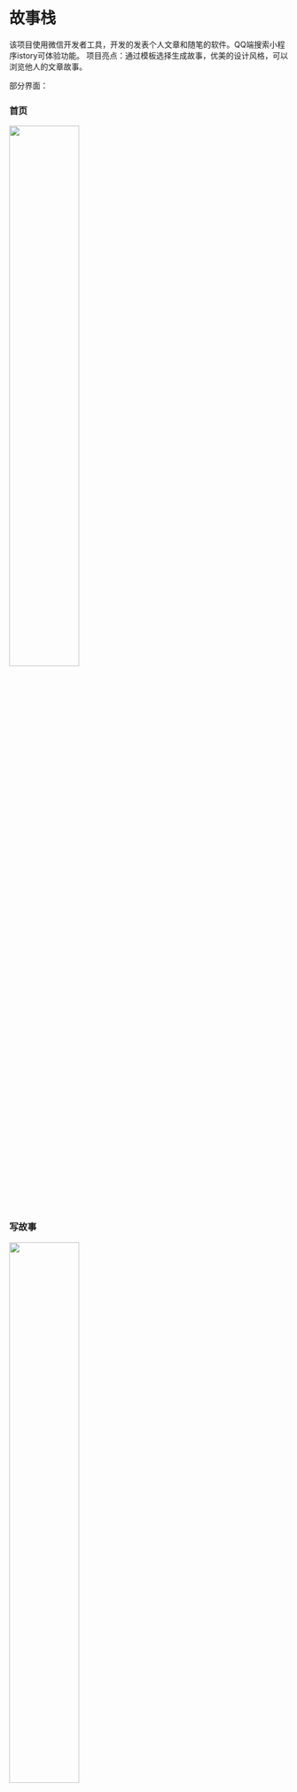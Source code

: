 


# 故事栈
该项目使用微信开发者工具，开发的发表个人文章和随笔的软件。QQ端搜索小程序istory可体验功能。
项目亮点：通过模板选择生成故事，优美的设计风格，可以浏览他人的文章故事。

部分界面：

<h3>首页</h3>
<img src="https://github.com/FDELO1998/istory-open-source/raw/master/pages2/首页.png" width="50%">

<h3>写故事</h3>
<img src="https://github.com/FDELO1998/istory-open-source/raw/master/pages2/写故事.png" width="50%">

<h3>文章浏览</h3>
<img src="https://github.com/FDELO1998/istory-open-source/raw/master/pages2/文章浏览.jpg" width="50%">

<h3>我的</h3>
<img src="https://github.com/FDELO1998/istory-open-source/raw/master/pages2/我的.png" width="50%">

<h3>粉丝</h3>
<img src="https://github.com/FDELO1998/istory-open-source/raw/master/pages2/粉丝列表.png" width="50%">


直接通过微信小程序开发平台或者QQ小程序开发平台打开。
后端连接的为个人服务器，可以修改成你自己的服务器。记得关闭http验证，否则发送请求会报跨域错误。




